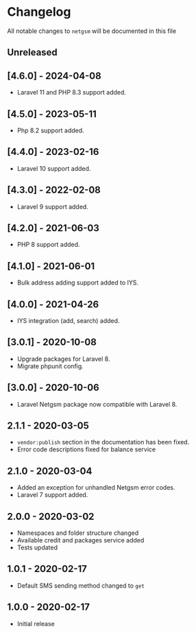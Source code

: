 # Changelog

All notable changes to `netgsm` will be documented in this file

## Unreleased

## [4.6.0] - 2024-04-08

- Laravel 11 and PHP 8.3 support added.

## [4.5.0] - 2023-05-11

- Php 8.2 support added.

## [4.4.0] - 2023-02-16

- Laravel 10 support added.

## [4.3.0] - 2022-02-08

- Laravel 9 support added.

## [4.2.0] - 2021-06-03

- PHP 8 support added.

## [4.1.0] - 2021-06-01

- Bulk address adding support added to IYS.

## [4.0.0] - 2021-04-26

- IYS integration (add, search) added.

## [3.0.1] - 2020-10-08

- Upgrade packages for Laravel 8.
- Migrate phpunit config.

## [3.0.0] - 2020-10-06

- Laravel Netgsm package now compatible with Laravel 8.

## 2.1.1 - 2020-03-05

- `vendor:publish` section in the documentation has been fixed.
- Error code descriptions fixed for balance service

## 2.1.0 - 2020-03-04

- Added an exception for unhandled Netgsm error codes.
- Laravel 7 support added.

## 2.0.0 - 2020-03-02

- Namespaces and folder structure changed
- Available credit and packages service added
- Tests updated

## 1.0.1 - 2020-02-17

- Default SMS sending method changed to `get`

## 1.0.0 - 2020-02-17

- Initial release
